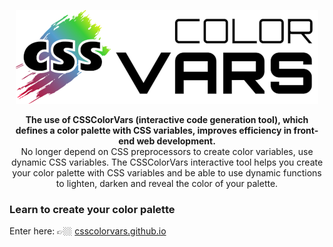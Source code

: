 <p align="center">
  <img src="https://raw.githubusercontent.com/CSSColorVars/csscolorvars/master/src/assets/cssColorVars-dark.png" alt="CSS ColorVars Logo"/>
</p>
<p align="center"><b>The use of CSSColorVars (interactive code generation tool), which defines a color palette with CSS variables, improves efficiency in front-end web development.</b>
<br>
No longer depend on CSS preprocessors to create color variables, use dynamic CSS variables.
The CSSColorVars interactive tool helps you create your color palette with CSS variables and be able to use dynamic functions to lighten, darken and reveal the color of your palette.</p>

### Learn to create your color palette
Enter here: 👉🏼 [csscolorvars.github.io](https://csscolorvars.github.io)
